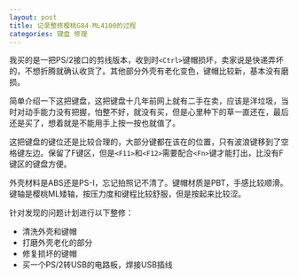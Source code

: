 ```yaml
---
layout: post
title: 记录整修樱桃G84-ML4100的过程
categories: 键盘 修理
---
```

我买的是一把PS/2接口的剪线版本，收到时`<Ctrl>`键帽损坏，卖家说是快递弄坏的，不想折腾就确认收货了。其他部分外壳有老化变色，键帽比较新，基本没有磨损。

简单介绍一下这把键盘，这把键盘十几年前网上就有二手在卖，应该是洋垃圾，当时对动手能力没有把握，怕整不好，就没有买，但是心里种下的草一直还在，最后还是买了，想着就是不能用手上按一按也就值了。

这把键盘的键位还是比较合理的，大部分键都在该在的位置，只有波浪键移到了空格键左边。保留了F键区，但是`<F11>`和`<F12>`需要配合`<Fn>`键才能打出，比没有F键区的键盘方便。

外壳材料是ABS还是PS-I，忘记拍照记不清了。键帽材质是PBT，手感比较顺滑。键轴是樱桃ML矮轴，按压力度和键程比较舒服，但是按起来比较涩。

针对发现的问题计划进行以下整修：
* 清洗外壳和键帽
* 打磨外壳老化的部分
* 修复损坏的键帽
* 买一个PS/2转USB的电路板，焊接USB插线
